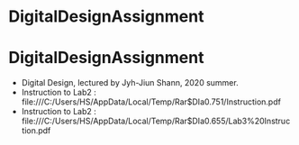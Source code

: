 # DigitalDesignAssignment
# DigitalDesignAssignment
* Digital Design, lectured by Jyh-Jiun Shann, 2020 summer.
* Instruction to Lab2 : file:///C:/Users/HS/AppData/Local/Temp/Rar$DIa0.751/Instruction.pdf
* Instruction to Lab2 : file:///C:/Users/HS/AppData/Local/Temp/Rar$DIa0.655/Lab3%20Instruction.pdf

